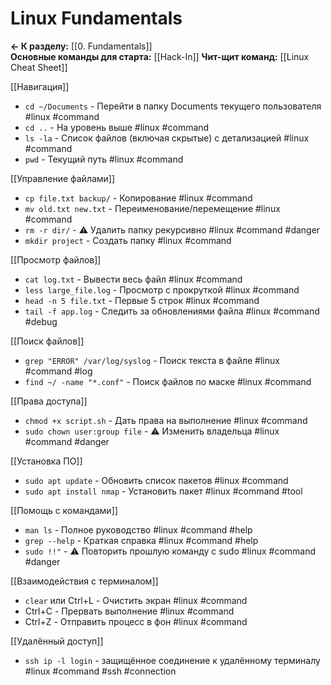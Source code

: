 # Linux Fundamentals
**← К разделу:** [[0. Fundamentals]]  
**Основные команды для старта:** [[Hack-In]]
**Чит-щит команд:** [[Linux Cheat Sheet]]

[[Навигация]]
* `cd ~/Documents` - Перейти в папку Documents текущего пользователя #linux #command
* `cd ..` - На уровень выше #linux #command
* `ls -la` - Список файлов (включая скрытые) с детализацией #linux #command
* `pwd` - Текущий путь #linux #command

[[Управление файлами]]
* `cp file.txt backup/` - Копирование #linux #command
* `mv old.txt new.txt` - Переименование/перемещение #linux #command
* `rm -r dir/` - ⚠️ Удалить папку рекурсивно #linux #command #danger
* `mkdir project` - Создать папку #linux #command

[[Просмотр файлов]]
* `cat log.txt` - Вывести весь файл #linux #command
* `less large_file.log` - Просмотр с прокруткой #linux #command
* `head -n 5 file.txt` - Первые 5 строк #linux #command
* `tail -f app.log` - Следить за обновлениями файла #linux #command #debug

[[Поиск файлов]]
* `grep "ERROR" /var/log/syslog` - Поиск текста в файле #linux #command #log
* `find ~/ -name "*.conf"` - Поиск файлов по маске #linux #command

[[Права доступа]]
* `chmod +x script.sh` - Дать права на выполнение #linux #command
* `sudo chown user:group file` - ⚠️ Изменить владельца #linux #command #danger

[[Установка ПО]]
* `sudo apt update` - Обновить список пакетов #linux #command
* `sudo apt install nmap` - Установить пакет #linux #command #tool

[[Помощь с командами]]
* `man ls` - Полное руководство #linux #command #help
* `grep --help` - Краткая справка #linux #command #help
* `sudo !!"` - ⚠️ Повторить прошлую команду с sudo #linux #command #danger

[[Взаимодействия с терминалом]]
* `clear` или Ctrl+L - Очистить экран #linux #command
* Ctrl+C - Прервать выполнение #linux #command
* Ctrl+Z - Отправить процесс в фон #linux #command

[[Удалённый доступ]]
- `ssh ip -l login` - защищённое соединение к удалённому терминалу #linux #command #ssh #connection